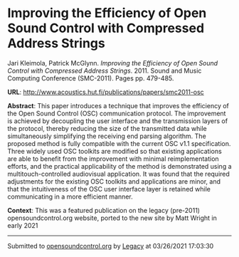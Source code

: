 # Improving the Efficiency of Open Sound Control with Compressed Address Strings

Jari Kleimola, Patrick McGlynn. *Improving the Efficiency of Open Sound Control with Compressed Address Strings*. 2011.  Sound and Music Computing Conference (SMC-2011). Pages pp. 479-485. 

**URL**: <http://www.acoustics.hut.fi/publications/papers/smc2011-osc>

**Abstract**: This paper introduces a technique that improves the efficiency of the Open Sound Control (OSC) communication protocol. The improvement is achieved by decoupling the user interface and the transmission layers of the protocol, thereby reducing the size of the transmitted data while simultaneously simplifying the receiving end parsing algorithm. The proposed method is fully compatible with the current OSC v1.1 specification. Three widely used OSC toolkits are modified so that existing applications are able to benefit from the improvement with minimal reimplementation efforts, and the practical applicability of the method is demonstrated using a multitouch-controlled audiovisual application. It was found that the required adjustments for the existing OSC toolkits and applications are minor, and that the intuitiveness of the OSC user interface layer is retained while communicating in a more efficient manner.

**Context**: This was a featured publication on the legacy (pre-2011) opensoundcontrol.org website, ported to the new site by Matt Wright in early 2021

---
Submitted to [opensoundcontrol.org](https://opensoundcontrol.org) by [Legacy](https://web.archive.org) at 03/26/2021 17:03:30

